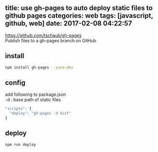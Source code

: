 title: use gh-pages to auto deploy static files to github pages
categories: web
tags: [javascript, github, web]
date: 2017-02-08 04:22:57
---

https://github.com/tschaub/gh-pages  
Publish files to a gh-pages branch on GitHub

## install
``` sh
npm install gh-pages --save-dev
```

## config
add following to package.json  
-d : base path of static files
``` js
"scripts": {
  "deploy": "gh-pages -d dist"
}
```

## deploy
``` sh
npm run deploy
```
